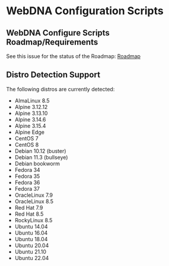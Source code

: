 # WebDNA Configuration Scripts

## WebDNA Configure Scripts Roadmap/Requirements 
See this issue for the status of the Roadmap: [Roadmap](https://github.com/deepworks-net/webdna-configure-scripts/issues/22)

## Distro Detection Support
The following distros are currently detected:
- AlmaLinux 8.5
- Alpine 3.12.12
- Alpine 3.13.10
- Alpine 3.14.6
- Alpine 3.15.4
- Alpine Edge
- CentOS 7
- CentOS 8
- Debian 10.12 (buster)
- Debian 11.3 (bullseye)
- Debian bookworm
- Fedora 34
- Fedora 35
- Fedora 36
- Fedora 37
- OracleLinux 7.9
- OracleLinux 8.5
- Red Hat 7.9
- Red Hat 8.5
- RockyLinux 8.5
- Ubuntu 14.04
- Ubuntu 16.04
- Ubuntu 18.04
- Ubuntu 20.04
- Ubuntu 21.10
- Ubuntu 22.04


